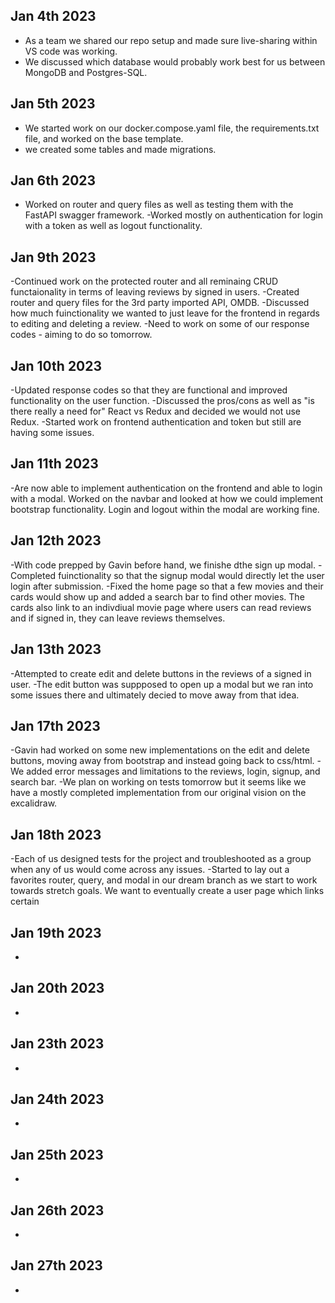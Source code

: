 ## Jan 4th 2023
- As a team we shared our repo setup and made sure live-sharing within VS code was working.
- We discussed which database would probably work best for us between MongoDB and Postgres-SQL.

## Jan 5th 2023

- We started work on our docker.compose.yaml file, the requirements.txt file, and worked on the base template.
- we created some tables and made migrations.

## Jan 6th 2023

- Worked on router and query files as well as testing them with the FastAPI swagger framework.
-Worked mostly on authentication for login with a token as well as logout functionality.

## Jan 9th 2023

-Continued work on the protected router and all reminaing CRUD functaionality in terms of leaving reviews by signed in users.
-Created router and query files for the 3rd party imported API, OMDB.
-Discussed how much fuinctionality we wanted to just leave for the frontend in regards to editing and deleting a review.
-Need to work on some of our response codes - aiming to do so tomorrow.

## Jan 10th 2023

-Updated response codes so that they are functional and improved functionality on the user function.
-Discussed the pros/cons as well as "is there really a need for" React vs Redux and decided we would not use Redux.
-Started work on frontend authentication and token but still are having some issues.

## Jan 11th 2023

-Are now able to implement authentication on the frontend and able to login with a modal. Worked on the navbar and looked at how we could implement bootstrap functionality. Login and logout within the modal are working fine.

## Jan 12th 2023

-With code prepped by Gavin before hand, we finishe dthe sign up modal.
-Completed fuinctionality so that the signup modal would directly let the user login after submission.
-Fixed the home page so that a few movies and their cards would show up and added a search bar to find other movies. The cards also link to an indivdiual movie page where users can read reviews and if signed in, they can leave reviews themselves.

## Jan 13th 2023

-Attempted to create edit and delete buttons in the reviews of a signed in user.
-The edit button was suppposed to open up a modal but we ran into some issues there and ultimately decied to move away from that idea.

## Jan 17th 2023

-Gavin had worked on some new implementations on the edit and delete buttons, moving away from bootstrap and instead going back to css/html.
-We added error messages and limitations to the reviews, login, signup, and search bar.
-We plan on working on tests tomorrow but it seems like we have a mostly completed implementation from our original vision on the excalidraw.

## Jan 18th 2023

-Each of us designed tests for the project and troubleshooted as a group when any of us would come across any issues.
-Started to lay out a favorites router, query, and modal in our dream branch as we start to work towards stretch goals. We want to eventually create a user page which links certain

## Jan 19th 2023

-

## Jan 20th 2023

-

## Jan 23th 2023

-

## Jan 24th 2023

-

## Jan 25th 2023

-

## Jan 26th 2023

-

## Jan 27th 2023

-
